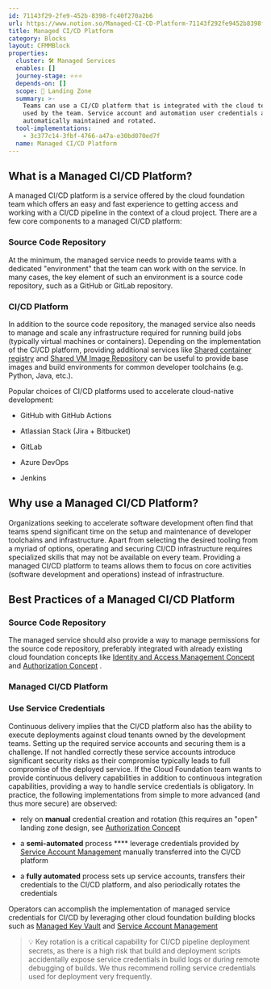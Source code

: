 ```yaml
---
id: 71143f29-2fe9-452b-8398-fc40f270a2b6
url: https://www.notion.so/Managed-CI-CD-Platform-71143f292fe9452b8398fc40f270a2b6
title: Managed CI/CD Platform
category: Blocks
layout: CFMMBlock
properties:
  cluster: 🛠 Managed Services
  enables: []
  journey-stage: ⭐️⭐️⭐️
  depends-on: []
  scope: 🛬 Landing Zone
  summary: >-
    Teams can use a CI/CD platform that is integrated with the cloud tenants
    used by the team. Service account and automation user credentials are
    automatically maintained and rotated.
  tool-implementations:
    - 3c377c14-3fbf-4766-a47a-e30bd070ed7f
  name: Managed CI/CD Platform
---
```


## What is a Managed CI/CD Platform?

A managed CI/CD platform is a service offered by the cloud foundation team which offers an easy and fast experience to getting access and working with a CI/CD pipeline in the context of a cloud project. There are a few core components to a managed CI/CD platform:

### Source Code Repository

At the minimum, the managed service needs to provide teams with a dedicated "environment" that the team can work with on the service. In many cases, the key element of such an environment is a source code repository, such as a GitHub or GitLab repository.

### CI/CD Platform

In addition to the source code repository, the managed service also needs to manage and scale any infrastructure required for running build jobs (typically virtual machines or containers). Depending on the implementation of the CI/CD platform, providing additional services like [Shared container registry](/explore/blocks/shared-container-registry.md) and [Shared VM Image Repository](/explore/blocks/shared-vm-image-repository.md) can be useful to provide base images and build environments for common developer toolchains (e.g. Python, Java, etc.).

Popular choices of CI/CD platforms used to accelerate cloud-native development:

- GitHub with GitHub Actions

- Atlassian Stack (Jira + Bitbucket)

- GitLab

- Azure DevOps

- Jenkins

## Why use a Managed CI/CD Platform?

Organizations seeking to accelerate software development often find that teams spend significant time on the setup and maintenance of developer toolchains and infrastructure. Apart from selecting the desired tooling from a myriad of options, operating and securing CI/CD infrastructure requires specialized skills that may not be available on every team. Providing a managed CI/CD platform to teams allows them to focus on core activities (software development and operations) instead of infrastructure.

## Best Practices of a Managed CI/CD Platform

### Source Code Repository

The managed service should also provide a way to manage permissions for the source code repository, preferably integrated with already existing cloud foundation concepts like [Identity and Access Management Concept](/explore/blocks/identity-and-access-management-concept.md) and [Authorization Concept](/explore/blocks/authorization-concept.md) .



### Managed CI/CD Platform







### Use Service Credentials

Continuous delivery implies that the CI/CD platform also has the ability to execute deployments against cloud tenants owned by the development teams. Setting up the required service accounts and securing them is a challenge. If not handled correctly these service accounts introduce significant security risks as their compromise typically leads to full compromise of the deployed service. If the Cloud Foundation team wants to provide continuous delivery capabilities in addition to continuous integration capabilities, providing a way to handle service credentials is obligatory. In practice, the following implementations from simple to more advanced (and thus more secure) are observed:

- rely on **manual** credential creation and rotation (this requires an "open" landing zone design, see [Authorization Concept](/explore/blocks/authorization-concept.md) 

- a **semi-automated** process **** leverage credentials provided by [Service Account Management](/explore/blocks/service-account-management.md) manually transferred into the CI/CD platform

- a **fully automated** process sets up service accounts, transfers their credentials to the CI/CD platform, and also periodically rotates the credentials

Operators can accomplish the implementation of managed service credentials for CI/CD by leveraging other cloud foundation building blocks such as [Managed Key Vault](/explore/blocks/managed-key-vault.md) and [Service Account Management](/explore/blocks/service-account-management.md) 

> 💡 Key rotation is a critical capability for CI/CD pipeline deployment secrets, as there is a high risk that build and deployment scripts accidentally expose service credentials in build logs or during remote debugging of builds. We thus recommend rolling service credentials used for deployment very frequently.